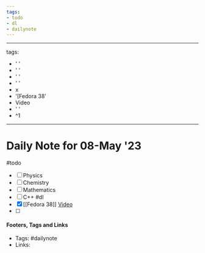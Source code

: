 ```yaml
---
tags:
- todo
- dl
- dailynote
---
```


---
tags:
- ' '
- ' '
- ' '
- ' '
- x
- '[Fedora 38'
- Video
- ' '
- ^1
---

# Daily Note for 08-May '23
#todo
- [ ] Physics
- [ ] Chemistry
- [ ] Mathematics
- [ ] C++
#dl 
- [x] [[Fedora 38]] [Video](https://youtu.be/daj9TVwlWb0)
- [ ] 

#### Footers, Tags and Links
- Tags: #dailynote 
- Links: 

[^1]: